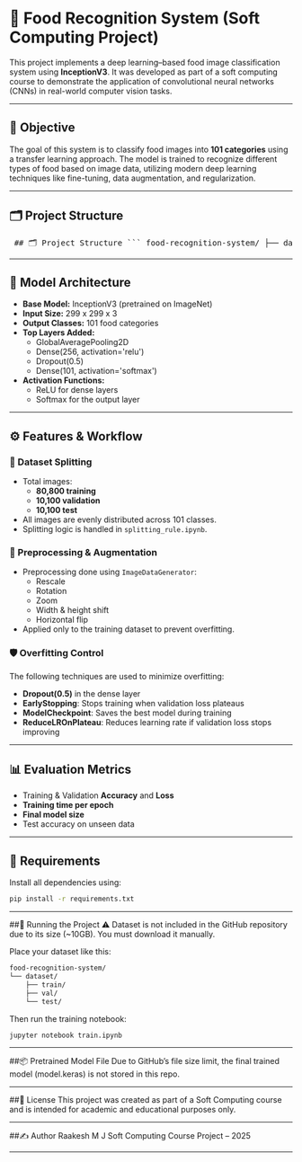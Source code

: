 # 🍱 Food Recognition System (Soft Computing Project)

This project implements a deep learning–based food image classification system using **InceptionV3**. It was developed as part of a soft computing course to demonstrate the application of convolutional neural networks (CNNs) in real-world computer vision tasks.

---

## 🎯 Objective

The goal of this system is to classify food images into **101 categories** using a transfer learning approach. The model is trained to recognize different types of food based on image data, utilizing modern deep learning techniques like fine-tuning, data augmentation, and regularization.

---

## 🗂️ Project Structure

<pre> ## 🗂️ Project Structure ``` food-recognition-system/ ├── dataset/ # Contains 'train', 'val', 'test' subfolders (not included in repo) │ ├── train/ │ ├── val/ │ └── test/ │ ├── train.ipynb # Main notebook for training the model ├── splitting_rule.ipynb # Notebook used to prepare dataset split ├── model.keras # Final trained model (excluded from GitHub due to size) ├── requirements.txt # List of Python dependencies ├── README.md └── .gitignore ``` </pre>


---

## 🧠 Model Architecture

- **Base Model:** InceptionV3 (pretrained on ImageNet)
- **Input Size:** 299 x 299 x 3
- **Output Classes:** 101 food categories
- **Top Layers Added:**
  - GlobalAveragePooling2D
  - Dense(256, activation='relu')
  - Dropout(0.5)
  - Dense(101, activation='softmax')
- **Activation Functions:**
  - ReLU for dense layers
  - Softmax for the output layer

---

## ⚙️ Features & Workflow

### 📁 Dataset Splitting

- Total images:
  - **80,800 training**
  - **10,100 validation**
  - **10,100 test**
- All images are evenly distributed across 101 classes.
- Splitting logic is handled in `splitting_rule.ipynb`.

### 🧪 Preprocessing & Augmentation

- Preprocessing done using `ImageDataGenerator`:
  - Rescale
  - Rotation
  - Zoom
  - Width & height shift
  - Horizontal flip
- Applied only to the training dataset to prevent overfitting.

### 🛡️ Overfitting Control

The following techniques are used to minimize overfitting:

- **Dropout(0.5)** in the dense layer
- **EarlyStopping**: Stops training when validation loss plateaus
- **ModelCheckpoint**: Saves the best model during training
- **ReduceLROnPlateau**: Reduces learning rate if validation loss stops improving

---

## 📊 Evaluation Metrics

- Training & Validation **Accuracy** and **Loss**
- **Training time per epoch**
- **Final model size**
- Test accuracy on unseen data

---

## 🧾 Requirements

Install all dependencies using:

```bash
pip install -r requirements.txt

```
---
##🚀 Running the Project
⚠️ Dataset is not included in the GitHub repository due to its size (~10GB). You must download it manually.

Place your dataset like this:

```bash
food-recognition-system/
└── dataset/
    ├── train/
    ├── val/
    └── test/
```
Then run the training notebook: 
```bash
jupyter notebook train.ipynb
```
---
##📦 Pretrained Model File
Due to GitHub’s file size limit, the final trained model (model.keras) is not stored in this repo.

---

##📘 License
This project was created as part of a Soft Computing course and is intended for academic and educational purposes only.

---
##✍️ Author
Raakesh M J
Soft Computing Course Project – 2025

---
